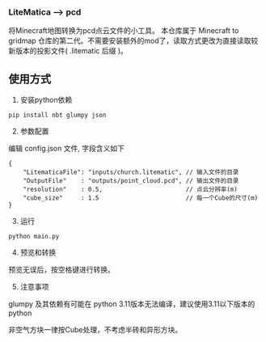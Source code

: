 ### LiteMatica --> pcd

将Minecraft地图转换为pcd点云文件的小工具。
本仓库属于 Minecraft to gridmap 仓库的第二代。不需要安装额外的mod了，读取方式更改为直接读取较新版本的投影文件( .litematic 后缀 )。

## 使用方式

1. 安装python依赖

```
pip install nbt glumpy json
```
2. 参数配置

编辑 config.json 文件, 字段含义如下

```
{
    "LitematicaFile": "inputs/church.litematic", // 输入文件的目录
    "OutputFile"    : "outputs/point_cloud.pcd", // 输出文件的目录
    "resolution"    : 0.5,                       // 点云分辨率(m)
    "cube_size"     : 1.5                        // 每一个Cube的尺寸(m)
}
```
3. 运行
```
python main.py
```

4. 预览和转换

预览无误后，按空格键进行转换。

5. 注意事项

glumpy 及其依赖有可能在 python 3.11版本无法编译，建议使用3.11以下版本的python

非空气方块一律按Cube处理，不考虑半砖和异形方块。